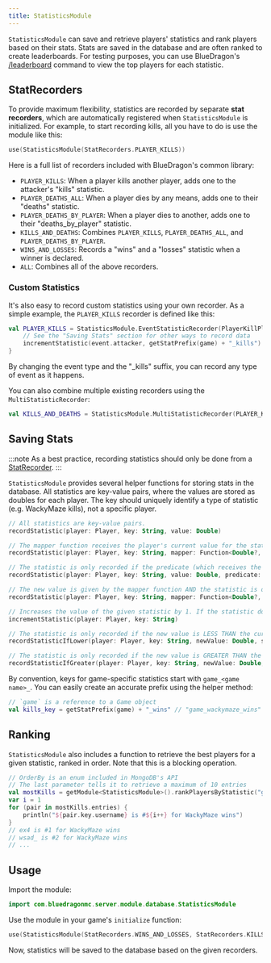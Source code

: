 ```yaml
---
title: StatisticsModule
---
```


`StatisticsModule` can save and retrieve players' statistics and rank players based on their stats. Stats are saved in the database and are often ranked to create leaderboards. For testing purposes, you can use BlueDragon's [/leaderboard](../../reference/commands#leaderboard) command to view the top players for each statistic.

## StatRecorders
To provide maximum flexibility, statistics are recorded by separate **stat recorders**, which are automatically registered when `StatisticsModule` is initialized. For example, to start recording kills, all you have to do is use the module like this:

```kotlin
use(StatisticsModule(StatRecorders.PLAYER_KILLS))
```

Here is a full list of recorders included with BlueDragon's common library:

- `PLAYER_KILLS`: When a player kills another player, adds one to the attacker's "kills" statistic.
- `PLAYER_DEATHS_ALL`: When a player dies by any means, adds one to their "deaths" statistic.
- `PLAYER_DEATHS_BY_PLAYER`: When a player dies to another, adds one to their "deaths_by_player" statistic.
- `KILLS_AND_DEATHS`: Combines `PLAYER_KILLS`, `PLAYER_DEATHS_ALL`, and `PLAYER_DEATHS_BY_PLAYER`.
- `WINS_AND_LOSSES`: Records a "wins" and a "losses" statistic when a winner is declared.
- `ALL`: Combines all of the above recorders.

### Custom Statistics
It's also easy to record custom statistics using your own recorder. As a simple example, the `PLAYER_KILLS` recorder is defined like this:

```kotlin
val PLAYER_KILLS = StatisticsModule.EventStatisticRecorder(PlayerKillPlayerEvent::class.java) { game, event ->
    // See the "Saving Stats" section for other ways to record data
    incrementStatistic(event.attacker, getStatPrefix(game) + "_kills")
}
```

By changing the event type and the "_kills" suffix, you can record any type of event as it happens.

You can also combine multiple existing recorders using the `MultiStatisticRecorder`:

```kotlin
val KILLS_AND_DEATHS = StatisticsModule.MultiStatisticRecorder(PLAYER_KILLS, PLAYER_DEATHS_ALL, PLAYER_DEATHS_BY_PLAYER)
```

## Saving Stats

:::note
As a best practice, recording statistics should only be done from a [StatRecorder](#statrecorders).
:::

`StatisticsModule` provides several helper functions for storing stats in the database. All statistics are key-value pairs, where the values are stored as doubles for each player. The key should uniquely identify a type of statistic (e.g. WackyMaze kills), not a specific player.

```kotlin
// All statistics are key-value pairs.
recordStatistic(player: Player, key: String, value: Double)

// The mapper function receives the player's current value for the statistic and returns the new value.
recordStatistic(player: Player, key: String, mapper: Function<Double?, Double>)

// The statistic is only recorded if the predicate (which receives the statistic's current value) returns true.
recordStatistic(player: Player, key: String, value: Double, predicate: Predicate<Double?>)

// The new value is given by the mapper function AND the statistic is only recorded if the predicate (which receives the current and new values) returns true.
recordStatistic(player: Player, key: String, mapper: Function<Double?, Double>, predicate: BiPredicate<Double?, Double>)

// Increases the value of the given statistic by 1. If the statistic does not already exist for the player, it is set to 1.
incrementStatistic(player: Player, key: String)

// The statistic is only recorded if the new value is LESS THAN the current stored value (or if no value is currently stored).
recordStatisticIfLower(player: Player, key: String, newValue: Double, successCallback: Runnable? = null)

// The statistic is only recorded if the new value is GREATER THAN the current stored value (or if no value is currently stored).
recordStatisticIfGreater(player: Player, key: String, newValue: Double, successCallback: Runnable? = null)
```

By convention, keys for game-specific statistics start with `game_<game name>_`. You can easily create an accurate prefix using the helper method:
```kotlin
// `game` is a reference to a Game object
val kills_key = getStatPrefix(game) + "_wins" // "game_wackymaze_wins"
```

## Ranking
`StatisticsModule` also includes a function to retrieve the best players for a given statistic, ranked in order. Note that this is a blocking operation.
```kotlin
// OrderBy is an enum included in MongoDB's API
// The last parameter tells it to retrieve a maximum of 10 entries
val mostKills = getModule<StatisticsModule>().rankPlayersByStatistic("game_wackymaze_wins", OrderBy.DESC, 10)
var i = 1
for (pair in mostKills.entries) {
    println("${pair.key.username} is #${i++} for WackyMaze wins")
}
// ex4 is #1 for WackyMaze wins
// wsad_ is #2 for WackyMaze wins
// ...
```

## Usage
Import the module:
```kotlin
import com.bluedragonmc.server.module.database.StatisticsModule
```
Use the module in your game's `initialize` function:
```kotlin
use(StatisticsModule(StatRecorders.WINS_AND_LOSSES, StatRecorders.KILLS_AND_DEATHS))
```
Now, statistics will be saved to the database based on the given recorders.